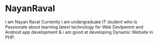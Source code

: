 # NayanRaval
I am Nayan Raval
Currently i am undergraduate IT student who is Passionate about learning latest technology for Web Devlpemnt and Android app development & i am good at developing Dynamic Website in PHP.
